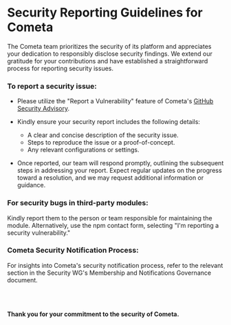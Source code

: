 # Security Reporting Guidelines for Cometa

The Cometa team prioritizes the security of its platform and appreciates your dedication to responsibly disclose security findings. We extend our gratitude for your contributions and have established a straightforward process for reporting security issues.

### To report a security issue:

* Please utilize the "Report a Vulnerability" feature of Cometa's [GitHub Security Advisory](https://github.com/cometa-rocks/cometa/security/advisories/new).

* Kindly ensure your security report includes the following details:
    * A clear and concise description of the security issue.
    * Steps to reproduce the issue or a proof-of-concept.
    * Any relevant configurations or settings.

* Once reported, our team will respond promptly, outlining the subsequent steps in addressing your report. Expect regular updates on the progress toward a resolution, and we may request additional information or guidance.

### For security bugs in third-party modules:

Kindly report them to the person or team responsible for maintaining the module. Alternatively, use the npm contact form, selecting "I'm reporting a security vulnerability."

### Cometa Security Notification Process:

For insights into Cometa's security notification process, refer to the relevant section in the Security WG's Membership and Notifications Governance document.


<br>
<br>

**Thank you for your commitment to the security of Cometa.**
